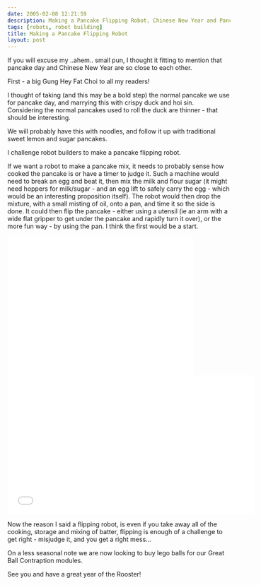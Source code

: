 ```yaml
---
date: 2005-02-08 12:21:59
description: Making a Pancake Flipping Robot, Chinese New Year and Pancake Day Rolled Into One
tags: [robots, robot building]
title: Making a Pancake Flipping Robot
layout: post
---
```

If you will excuse my ..ahem.. small pun, I thought it fitting to mention that pancake day and Chinese New Year are so close to each other.

First - a big Gung Hey Fat Choi to all my readers!

I thought of taking (and this may be a bold step) the normal pancake we use for pancake day, and marrying this with crispy duck and hoi sin. Considering the normal pancakes used to roll the duck are thinner - that should be interesting.

We will probably have this with noodles, and follow it up with traditional sweet lemon and sugar pancakes.

I challenge robot builders to make a pancake flipping robot.

If we want a robot to make a pancake mix, it needs to probably sense how cooked the pancake is or have a timer to judge it. Such a machine would need to break an egg and beat it, then mix the milk and flour sugar (it might need hoppers for milk/sugar - and an egg lift to safely carry the egg - which would be an interesting proposition itself). The robot would then drop the mixture, with a small misting of oil, onto a pan, and time it so the side is done. It could then flip the pancake - either using a utensil (ie an arm with a wide flat gripper to get under the pancake and rapidly turn it over), or the more fun way - by using the pan. I think the first would be a start.

<iframe width="420" height="315" src="//www.youtube.com/embed/W_gxLKSsSIE?rel=0" frameborder="0" allowfullscreen="true"></iframe>
<iframe width="560" height="315" src="//www.youtube.com/embed/nv7VUqPE8AE?rel=0" frameborder="0" allowfullscreen="true"></iframe>

Now the reason I said a flipping robot, is even if you take away all of the cooking, storage and mixing of batter, flipping is enough of a challenge to get right - misjudge it, and you get a right mess...

On a less seasonal note we are now looking to buy lego balls for our Great Ball Contraption modules.

See you and have a great year of the Rooster!
